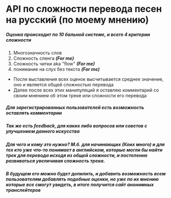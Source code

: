 # API по сложности перевода песен на русский (по моему мнению)

##### Оценка происходит по 10 бальной системе, и всего 4 критерии сложности

1. Многозначность слов
2. Сложность сленга ***(For me)***
3. Сложность читки aka "flow" ***(For me)***
4. понимание на слух без текста ***(For me)***

* После выставления всех оценок высчитывается среднее значение, оно и является общей сложностью перевода
* Далее после всех этих манипуляций я оставляю комментарий со своим мнением об этом треке или сложности его перевода

##### Для зарегистрированных пользователей есть возможность оставлять комментарии
##### Так же есть feedback, для каких либо вопросов или советов с улучшением данного искусства
##### Для чего и кому это нужно? М.б. для начинающих (Коих много) и для тех кто уже что-то понимает в английском, которые могли бы найти трек для перевода исходя из общей сложности, и постепенно развиваться увеличивая сложность трека.
##### В будущем его можно будет допилить, и добавить возможность всем пользователям добавлять подобные оценки, но уже по их мнению которые все смогут увидеть, в итоге получится сайт анонимных транслейтеров

